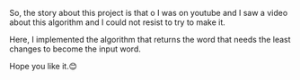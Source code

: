 So, the story about this project is that o I was on youtube and I saw a video about this algorithm and I could not resist to try to make it.

Here, I implemented the algorithm that returns the word that needs the least changes to become the input word.

Hope you like it.😊
